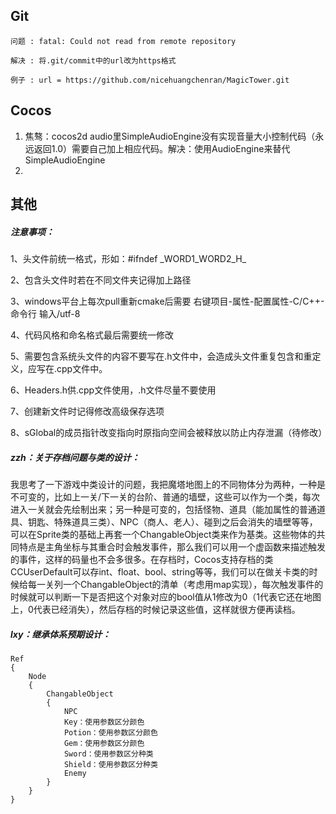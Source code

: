 ## Git


    问题 : fatal: Could not read from remote repository
    
    解决 : 将.git/commit中的url改为https格式
    
    例子 : url = https://github.com/nicehuangchenran/MagicTower.git

## Cocos

1. 焦骜：cocos2d audio里SimpleAudioEngine没有实现音量大小控制代码（永远返回1.0）需要自己加上相应代码。解决：使用AudioEngine来替代SimpleAudioEngine
1. 

## 其他

##### 注意事项：

1、头文件前统一格式，形如：#ifndef \_WORD1_WORD2_H_

2、包含头文件时若在不同文件夹记得加上路径

3、windows平台上每次pull重新cmake后需要 右键项目-属性-配置属性-C/C++-命令行 输入/utf-8

4、代码风格和命名格式最后需要统一修改

5、需要包含系统头文件的内容不要写在.h文件中，会造成头文件重复包含和重定义，应写在.cpp文件中。

6、Headers.h供.cpp文件使用，.h文件尽量不要使用

7、创建新文件时记得修改高级保存选项

8、sGlobal的成员指针改变指向时原指向空间会被释放以防止内存泄漏（待修改）



##### zzh：关于存档问题与类的设计：

我思考了一下游戏中类设计的问题，我把魔塔地图上的不同物体分为两种，一种是不可变的，比如上一关/下一关的台阶、普通的墙壁，这些可以作为一个类，每次进入一关就会先绘制出来；另一种是可变的，包括怪物、道具（能加属性的普通道具、钥匙、特殊道具三类）、NPC（商人、老人）、碰到之后会消失的墙壁等等，可以在Sprite类的基础上再套一个ChangableObject类来作为基类。这些物体的共同特点是主角坐标与其重合时会触发事件，那么我们可以用一个虚函数来描述触发的事件，这样的码量也不会多很多。在存档时，Cocos支持存档的类CCUserDefault可以存int、float、bool、string等等，我们可以在做关卡类的时候给每一关列一个ChangableObject的清单（考虑用map实现），每次触发事件的时候就可以判断一下是否把这个对象对应的bool值从1修改为0（1代表它还在地图上，0代表已经消失），然后存档的时候记录这些值，这样就很方便再读档。



##### lxy：继承体系预期设计：

```
Ref
{
	Node
	{
		ChangableObject
		{
			NPC
			Key：使用参数区分颜色
			Potion：使用参数区分颜色
			Gem：使用参数区分颜色
			Sword：使用参数区分种类
			Shield：使用参数区分种类
			Enemy
		}
	}
}
```

